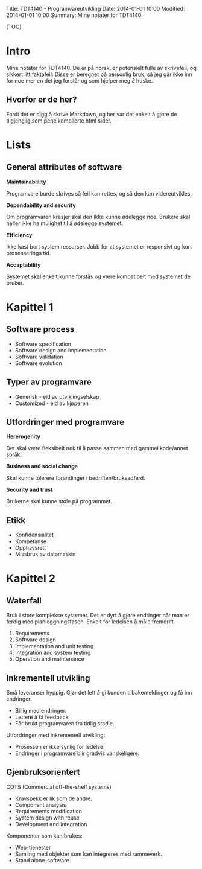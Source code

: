 Title: TDT4140 - Programvareutvikling
Date: 2014-01-01 10:00
Modified: 2014-01-01 10:00
Summary: Mine notater for TDT4140.

[TOC]

# Intro
Mine notater for TDT4140.
De er på norsk, er potensielt fulle av skrivefeil, og sikkert litt faktafeil.
Disse er beregnet på personlig bruk, så jeg går ikke inn for noe mer en det jeg forstår og som hjelper meg å huske.

## Hvorfor er de her?
Fordi det er digg å skrive Markdown, og her var det enkelt å gjøre de tilgjenglig som pene kompilerte html sider.

# Lists

## General attributes of software

**Maintainablility**

Programvare burde skrives så feil kan rettes, og så den kan videreutvikles.

**Dependability and security**

Om programvaren krasjer skal den ikke kunne ødelegge noe. Brukere skal heller ikke ha mulighet til å ødelegge systemet.

**Efficiency**

Ikke kast bort system ressurser. Jobb for at systemet er responsivt og kort prosesserings tid.

**Accaptability**

Systemet skal enkelt kunne forstås og være kompatibelt med systemet de bruker.

# Kapittel 1

## Software process
* Software specification
* Software design and implementation
* Software validation
* Software evolution


## Typer av programvare
* Generisk - eid av utviklingselskap
* Customized - eid av kjøperen

## Utfordringer med programvare

**Hererogenity**

Det skal være fleksibelt nok til å passe sammen med gammel kode/annet språk.

**Business and social change**

Skal kunne tolerere forandinger i bedriften/bruksadferd.

**Security and trust**

Brukerne skal kunne stole på programmet.

## Etikk
* Konfidensialitet
* Kompetanse
* Opphavsrett
* Missbruk av datamaskin

# Kapittel 2

## Waterfall
Bruk i store komplekse systemer.
Det er dyrt å gjøre endringer når man er ferdig med planleggningsfasen. Enkelt for ledelsen å måle fremdrift.
1. Requirements
2. Software design
3. Implementation and unit testing
4. Integration and system testing
5. Operation and maintenance

## Inkrementell utvikling
Små leveranser hyppig. Gjør det lett å gi kunden tilbakemeldinger og få inn endringer.
* Billig med endringer.
* Lettere å få feedback
* Får brukt programvaren fra tidlig stadie.

Utfordringer med inkrementell utvikling:
* Prosessen er ikke synlig for ledelse.
* Endringer i programvare blir gradvis vanskeligere.

## Gjenbruksorientert
COTS (Commercial off-the-shelf systems)
* Kravspekk er lik som de andre.
* Component analysis
* Requirements modification
* System design with reuse
* Development and integration

Komponenter som kan brukes:
* Web-tjenester
* Samling med objekter som kan integreres med rammeverk.
* Stand alone-software
